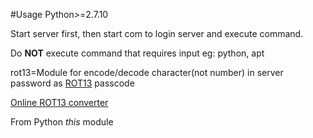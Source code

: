 #Usage
Python>=2.7.10

Start server first, then start com to login server and execute command.

Do **NOT** execute command that requires input eg: python, apt

rot13=Module for encode/decode character(not number) in server password as [ROT13](https://en.wikipedia.org/wiki/ROT13) passcode

[Online ROT13 converter](www.rot13.com)

From Python *this* module

